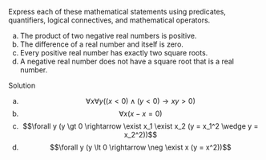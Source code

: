 Express each of these mathematical statements using predicates, quantifiers, logical connectives, and mathematical operators.

1. The product of two negative real numbers is positive.
2. The difference of a real number and itself is zero.
3. Every positive real number has exactly two square roots.
4. A negative real number does not have a square root that is a real number.

Solution

1. $$\forall x \forall y ((x \lt 0) \wedge (y \lt 0) \rightarrow xy \gt 0)$$
2. $$\forall x (x - x = 0)$$
3. $$\forall y (y \gt 0 \rightarrow \exist x_1 \exist x_2 (y = x_1^2 \wedge y = x_2^2))$$
4. $$\forall y (y \lt 0 \rightarrow \neg \exist x (y = x^2))$$

<style type="text/css">
    ol { list-style-type: lower-alpha; }
</style>